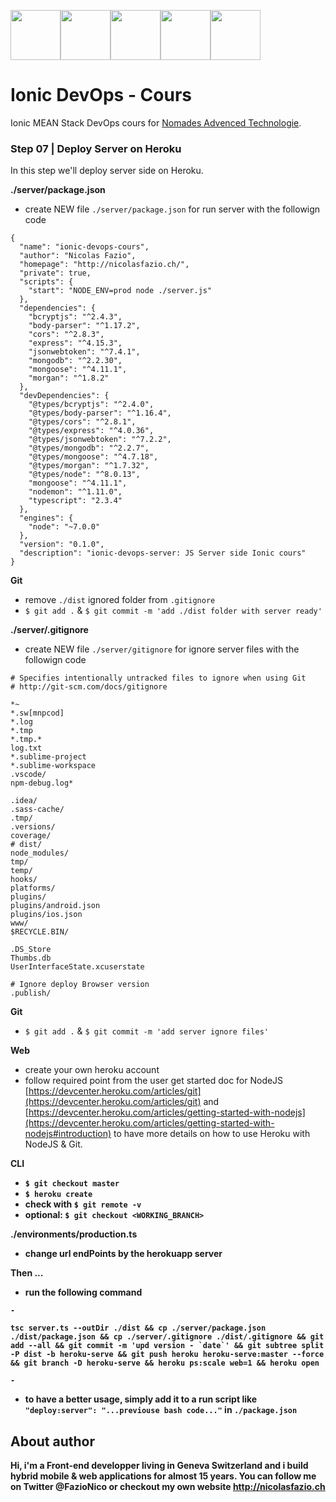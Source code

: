 <!--
@Author: Nicolas Fazio <webmaster-fazio>
@Date:   09-04-2017
@Email:  contact@nicolasfazio.ch
@Last modified by:   webmaster-fazio
@Last modified time: 14-07-2017
-->

<img src="http://cloudoki.com/images/frameworks/ionic.png" width="80"><img src="https://live.zoomdata.com/zoomdata/service/connection/types/icon/MONGO_MONGO?v=$%7Btimestamp%7D" width="80"><img src="http://apps.octoconsulting.com/images/expressIcon.png" width="80"><img src="https://material.angularjs.org/latest/img/icons/angular-logo.svg" width="80"><img src="http://code.runnable.com/images/provider-icons/icon-node.js.svg" width="80">

# Ionic DevOps - Cours
Ionic MEAN Stack DevOps cours for [Nomades Advenced Technologie](http://nomades.ch).


### Step 07 | Deploy Server on Heroku
In this step we'll deploy server side on Heroku.

<b>./server/package.json</b>
- create NEW file `./server/package.json` for run server with the followign code

```
{
  "name": "ionic-devops-cours",
  "author": "Nicolas Fazio",
  "homepage": "http://nicolasfazio.ch/",
  "private": true,
  "scripts": {
    "start": "NODE_ENV=prod node ./server.js"
  },
  "dependencies": {
    "bcryptjs": "^2.4.3",
    "body-parser": "^1.17.2",
    "cors": "^2.8.3",
    "express": "^4.15.3",
    "jsonwebtoken": "^7.4.1",
    "mongodb": "^2.2.30",
    "mongoose": "^4.11.1",
    "morgan": "^1.8.2"
  },
  "devDependencies": {  
    "@types/bcryptjs": "^2.4.0",
    "@types/body-parser": "^1.16.4",
    "@types/cors": "^2.8.1",
    "@types/express": "^4.0.36",
    "@types/jsonwebtoken": "^7.2.2",
    "@types/mongodb": "^2.2.7",
    "@types/mongoose": "^4.7.18",
    "@types/morgan": "^1.7.32",
    "@types/node": "^8.0.13",
    "mongoose": "^4.11.1",
    "nodemon": "^1.11.0",
    "typescript": "2.3.4"  
  },
  "engines": {
    "node": "~7.0.0"
  },
  "version": "0.1.0",
  "description": "ionic-devops-server: JS Server side Ionic cours"
}
```

<b>Git</b>
- remove `./dist` ignored folder from `.gitignore`
- `$ git add .` & `$ git commit -m 'add ./dist folder with server ready'`

<b>./server/.gitignore</b>
- create NEW file `./server/gitignore` for ignore server files with the followign code


 ```
 # Specifies intentionally untracked files to ignore when using Git
 # http://git-scm.com/docs/gitignore

 *~
 *.sw[mnpcod]
 *.log
 *.tmp
 *.tmp.*
 log.txt
 *.sublime-project
 *.sublime-workspace
 .vscode/
 npm-debug.log*

 .idea/
 .sass-cache/
 .tmp/
 .versions/
 coverage/
 # dist/
 node_modules/
 tmp/
 temp/
 hooks/
 platforms/
 plugins/
 plugins/android.json
 plugins/ios.json
 www/
 $RECYCLE.BIN/

 .DS_Store
 Thumbs.db
 UserInterfaceState.xcuserstate

 # Ignore deploy Browser version
 .publish/
 ```

 <b>Git</b>
 - `$ git add .` & `$ git commit -m 'add server ignore files'`


 <b>Web</b>
 - create your own heroku account
 - follow required point from the user get started doc for NodeJS
 [https://devcenter.heroku.com/articles/git](https://devcenter.heroku.com/articles/git)
 and [https://devcenter.heroku.com/articles/getting-started-with-nodejs](https://devcenter.heroku.com/articles/getting-started-with-nodejs#introduction) to have more details on how to use Heroku with NodeJS & Git.


<b>CLI<b>
- `$ git checkout master`
- `$ heroku create`
- check with `$ git remote -v`
- optional: `$ git checkout <WORKING_BRANCH>`


<b>./environments/production.ts<b/>
- change url endPoints by the herokuapp server


<b>Then ...</b>
- run the following command

```
-

tsc server.ts --outDir ./dist && cp ./server/package.json ./dist/package.json && cp ./server/.gitignore ./dist/.gitignore && git add --all && git commit -m 'upd version - `date`' && git subtree split -P dist -b heroku-serve && git push heroku heroku-serve:master --force && git branch -D heroku-serve && heroku ps:scale web=1 && heroku open

-
```
- to have a better usage, simply add it to a run script like `"deploy:server": "...previouse bash code..."` in `./package.json`



## About author
Hi, i'm a Front-end developper living in Geneva Switzerland and i build hybrid mobile & web applications for almost 15 years. You can follow me on Twitter @FazioNico or checkout my own website http://nicolasfazio.ch
